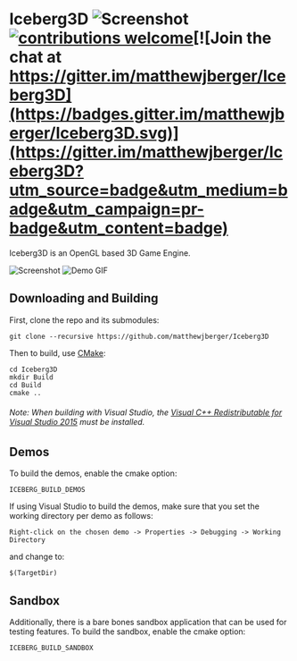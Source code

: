 # Iceberg3D ![Screenshot](http://imgur.com/BKjpnp1.png)[![contributions welcome](https://img.shields.io/badge/contributions-welcome-brightgreen.svg?style=flat)](https://github.com/matthewjberger/Iceberg3D/issues)[![Join the chat at https://gitter.im/matthewjberger/Iceberg3D](https://badges.gitter.im/matthewjberger/Iceberg3D.svg)](https://gitter.im/matthewjberger/Iceberg3D?utm_source=badge&utm_medium=badge&utm_campaign=pr-badge&utm_content=badge)

Iceberg3D is an OpenGL based 3D Game Engine.

![Screenshot](http://imgur.com/fGLzSfE.jpg)
![Demo GIF](gifs/Demo.gif)

## Downloading and Building

First, clone the repo and its submodules:

    git clone --recursive https://github.com/matthewjberger/Iceberg3D
    
Then to build, use [CMake](https://cmake.org/):

    cd Iceberg3D
    mkdir Build
    cd Build
    cmake ..

###### Note: When building with Visual Studio, the [Visual C++ Redistributable for Visual Studio 2015](https://www.microsoft.com/en-us/download/details.aspx?id=48145) must be installed. 

## Demos
To build the demos, enable the cmake option:

    ICEBERG_BUILD_DEMOS
    
If using Visual Studio to build the demos, make sure that you set the working directory per demo as follows:

    Right-click on the chosen demo -> Properties -> Debugging -> Working Directory
    
and change to:
    
    $(TargetDir)

## Sandbox

Additionally, there is a bare bones sandbox application that can be used for testing features. To build the sandbox, enable the cmake option:

    ICEBERG_BUILD_SANDBOX
